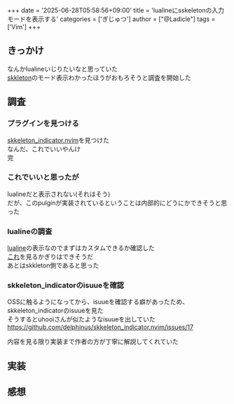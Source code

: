 +++
date = '2025-06-28T05:58:56+09:00'
title = 'lualineにsskeletonの入力モードを表示する'
categories = ['ぎじゅつ']
author = ["@Ladicle"]
tags = ['Vim']
+++
## きっかけ
なんかlualineいじりたいなと思っていた  
[skkleton](https://github.com/vim-skk/skkeleton)のモード表示わかったほうがおもろそうと調査を開始した
## 調査
### プラグインを見つける
[skkeleton_indicator.nvim](https://github.com/delphinus/skkeleton_indicator.nvim)を見つけた  
なんだ、これでいいやんけ  
完

### これでいいと思ったが
lualineだと表示されない(それはそう)  
だが、このpulginが実装されているということは内部的にどうにかできそうと思った

### lualineの調査
[lualine](https://github.com/nvim-lualine/lualine.nvim)の表示なのでまずはカスタムできるか確認した  
[これ](https://github.com/nvim-lualine/lualine.nvim?tab=readme-ov-file#usage-and-customization)を見るかぎりはできそうだ  
あとはskkleton側であると思った  
### skkeleton_indicatorのisuueを確認
OSSに触るようになってから、isuueを確認する癖があったため、skkeleton_indicatorのisuueを見た  
そうするとuhooiさんが似たようなisuueを出していた 
https://github.com/delphinus/skkeleton_indicator.nvim/issues/17  
  
内容を見る限り実装まで作者の方が丁寧に解説してくれていた

## 実装
## 感想

